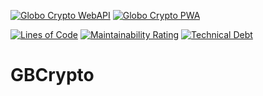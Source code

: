 [![Globo Crypto WebAPI](https://github.com/stevekay-tech/GBCrypto/actions/workflows/api.yml/badge.svg?branch=api)](https://github.com/stevekay-tech/GBCrypto/actions/workflows/api.yml)
[![Globo Crypto PWA](https://github.com/stevekay-tech/GBCrypto/actions/workflows/pwa.yml/badge.svg)](https://github.com/stevekay-tech/GBCrypto/actions/workflows/pwa.yml)

[![Lines of Code](https://sonarcloud.io/api/project_badges/measure?project=stevekay-tech_GBCrypto&metric=ncloc)](https://sonarcloud.io/dashboard?id=stevekay-tech_GBCrypto)
[![Maintainability Rating](https://sonarcloud.io/api/project_badges/measure?project=stevekay-tech_GBCrypto&metric=sqale_rating)](https://sonarcloud.io/dashboard?id=stevekay-tech_GBCrypto)
[![Technical Debt](https://sonarcloud.io/api/project_badges/measure?project=stevekay-tech_GBCrypto&metric=sqale_index)](https://sonarcloud.io/dashboard?id=stevekay-tech_GBCrypto)

# GBCrypto
